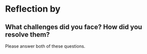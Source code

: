 # Reflection by

## What challenges did you face? How did you resolve them?

Please answer both of these questions.
